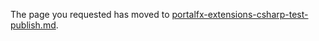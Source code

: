 
The page you requested has moved to [portalfx-extensions-csharp-test-publish.md](portalfx-extensions-csharp-test-publish.md). 

